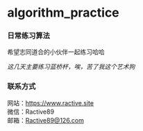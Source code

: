# algorithm_practice

### 日常练习算法

希望志同道合的小伙伴一起练习哈哈

*这几天主要练习蓝桥杯，唉，苦了我这个艺术狗*

### 联系方式

网站：https://www.ractive.site<br>
微信：Ractive89<br>
邮箱：Ractive89@126.com<br>
